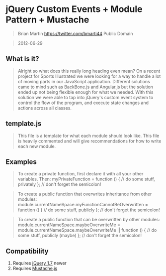 jQuery Custom Events + Module Pattern + Mustache
================================================
> Brian Martin
> https://twitter.com/bmarti44
> Public Domain

> 2012-06-29

What is it?
-----------
> Alright so what does this really long heading even mean?
> On a recent project for Sports Illustrated we were looking for a way to
> handle a lot of moving parts in our JavaScript application. Different solutions came to mind
> such as BackBone.js and Angular.js but the solution ended up not being flexible enough for what we needed.
> With this solution we were able to tap into jQuery's custom event system to control the flow of the program, and execute
> state changes and actions across all classes.

template.js
----------
> This file is a template for what each module should look like. This file is heavily commented and
> will give recommendations for how to write each new module.

Examples
--------
> To create a private function, first declare it with all your other variables. Then:
		myPrivateFunction = function () {
			// do some stuff, privately
		}; // don't forget the semicolon!

> To create a public function that overwrites inheritance from other modules:
		module.currentNameSpace.myFunctionCannotBeOverwritten = function () {
			// do some stuff, publicly
		}; // don't forget the semicolon!
		
> To create a public function that can be overwritten by other modules: 
		module.currentNameSpace.maybeOverwriteMe = module.currentNameSpace.maybeOverwriteMe || function () {
			// do some stuff, publicly (maybe)
		}; // don't forget the semicolon!

Compatibility
-------------
1. Requires [jQuery 1.7](http://docs.jquery.com/Downloading_jQuery "jQuery") newer
2. Requires [Mustache.js](https://github.com/janl/mustache.js/ "Mustache.js")
 